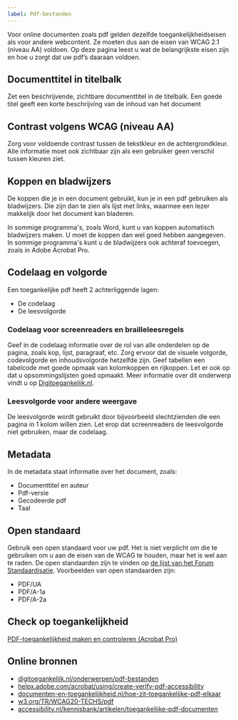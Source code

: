 ```yaml
---
label: Pdf-bestanden
---
```


Voor online documenten zoals pdf gelden dezelfde toegankelijkheidseisen als voor andere webcontent. Ze moeten dus aan de eisen van WCAG 2.1 (niveau AA) voldoen. Op deze pagina leest u wat de belangrijkste eisen zijn en hoe u zorgt dat uw pdf’s daaraan voldoen.

## Documenttitel in titelbalk
Zet een beschrijvende, zichtbare documenttitel in de titelbalk. Een goede titel geeft een korte beschrijving van de inhoud van het document

## Contrast volgens WCAG (niveau AA)
Zorg voor voldoende contrast tussen de tekstkleur en de achtergrondkleur. Alle informatie moet ook zichtbaar zijn als een gebruiker geen verschil tussen kleuren ziet.

## Koppen en bladwijzers
De koppen die je in een document gebruikt, kun je in een pdf gebruiken als bladwijzers. Die zijn dan te zien als lijst met links, waarmee een lezer makkelijk door het document kan bladeren.

In sommige programma's, zoals Word, kunt u van koppen automatisch bladwijzers maken. U moet de koppen dan wel goed hebben aangegeven. In sommige programma's kunt u de bladwijzers ook achteraf toevoegen, zoals in Adobe Acrobat Pro.

## Codelaag en volgorde
Een toegankelijke pdf heeft 2 achterliggende lagen:
* De codelaag
* De leesvolgorde

### Codelaag voor screenreaders en brailleleesregels
Geef in de codelaag informatie over de rol van alle onderdelen op de pagina, zoals kop, lijst, paragraaf, etc. Zorg ervoor dat de visuele volgorde, codevolgorde en inhoudsvolgorde hetzelfde zijn. Geef tabellen een tabelcode met goede opmaak van kolomkoppen en rijkoppen. Let er ook op dat u opsommingslijsten goed opmaakt. Meer informatie over dit onderwerp vindt u op [Digitoegankelijk.nl](https://www.digitoegankelijk.nl/onderwerpen/pdf-bestanden/logische-volgorde).

### Leesvolgorde voor andere weergave
De leesvolgorde wordt gebruikt door bijvoorbeeld slechtzienden die een pagina in 1 kolom willen zien. Let erop dat screenreaders de leesvolgorde niet gebruiken, maar de codelaag. 

## Metadata
In de metadata staat informatie over het document, zoals:
* Documenttitel en auteur
* Pdf-versie
* Gecodeerde pdf
* Taal

## Open standaard
Gebruik een open standaard voor uw pdf. Het is niet verplicht om die te gebruiken om u aan de eisen van de WCAG te houden, maar het is wel aan te raden. De open standaarden zijn te vinden op [de lijst van het Forum Standaardisatie](https://www.forumstandaardisatie.nl/standaard/pdf-nen-iso). Voorbeelden van open standaarden zijn:
* PDF/UA
* PDF/A-1a
* PDF/A-2a

## Check op toegankelijkheid
[PDF-toegankelijkheid maken en controleren (Acrobat Pro)](https://helpx.adobe.com/nl/acrobat/using/create-verify-pdf-accessibility.html#check_accessibility_of_PDFs)

## Online bronnen
* [digitoegankelijk.nl/onderwerpen/pdf-bestanden](https://www.digitoegankelijk.nl/onderwerpen/pdf-bestanden)
* [helpx.adobe.com/acrobat/using/create-verify-pdf-accessibility](https://helpx.adobe.com/acrobat/using/create-verify-pdf-accessibility.html)
* [documenten-en-toegankelijkheid.nl/hoe-zit-toegankelijke-pdf-elkaar](http://documenten-en-toegankelijkheid.nl/hoe-zit-toegankelijke-pdf-elkaar/)
* [w3.org/TR/WCAG20-TECHS/pdf](https://www.w3.org/TR/WCAG20-TECHS/pdf)
* [accessibility.nl/kennisbank/artikelen/toegankelijke-pdf-documenten](https://www.accessibility.nl/kennisbank/artikelen/toegankelijke-pdf-documenten)

